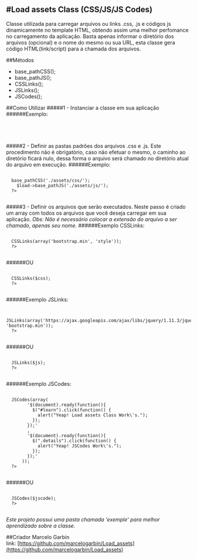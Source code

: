 #Load assets Class (CSS/JS/JS Codes)
---
Classe utilizada para carregar arquivos ou links .css, .js e códigos js dinamicamente no template HTML, obtendo assim uma melhor perfomance no carregamento da aplicação.
Basta apenas informar o diretório dos arquivos (opcional) e o nome do mesmo ou sua URL, esta classe gera código HTML(link/script) para a chamada dos arquivos.

##Métodos
* base_pathCSS();
* base_pathJS();
* CSSLinks();
* JSLinks();
* JSCodes();

##Como Utilizar
#####1 - Instanciar a classe em sua aplicação
######Exemplo:
  <pre><code>
  <?php
    require_once('../Load_assets.php');
    $load = new Load_assets;
  ?>
  </pre></code>

#####2 - Definir as pastas padrões dos arquivos .css e .js. Este procedimento não é obrigatório, caso não efetuar o mesmo, o caminho ao diretório ficará nulo, dessa forma o arquivo será chamado no diretório atual do arquivo em execução.
######Exemplo:
  <pre><code>
  <?php
    $load->base_pathCSS('./assets/css/');
    $load->base_pathJS('./assets/js/');
  ?>
  </pre></code>

#####3 - Definir os arquivos que serão executados. Neste passo é criado um array com todos os arquivos que você deseja carregar em sua aplicação.
*Obs: Não é necessário colocar a extensão do arquivo a ser chamado, apenas seu nome.*
######Exemplo CSSLinks:
  <pre><code>
  <?php
    echo $load->CSSLinks(array('bootstrap.min', 'style'));
  ?>
  </pre></code>

######OU
  <pre><code>
  <?php
    $css = array('bootstrap.min', 'style');
    echo $load->CSSLinks($css); 
  ?>
  </pre></code>

######Exemplo JSLinks:
  <pre><code>
  <?php 
    echo $load->JSLinks(array('https://ajax.googleapis.com/ajax/libs/jquery/1.11.3/jquery.min', 'bootstrap.min')); 
  ?>
  </pre></code>

######OU
  <pre><code>
  <?php 
    $js = array('https://ajax.googleapis.com/ajax/libs/jquery/1.11.3/jquery.min', 'bootstrap.min');  
    echo $load->JSLinks($js); 
  ?>
  </pre></code>

######Exemplo JSCodes:
  <pre><code>
  <?php
      echo $load->JSCodes(array(
        '$(document).ready(function(){
          $("#learn").click(function() {
            alert("Yeap! Load assets Class Work\'s.");
          });
        });'
        ,
        '$(document).ready(function(){
          $(".details").click(function() {
            alert("Yeap! JSCodes Work\'s.");
          });
        });'
      ));  
  ?>
  </pre></code>
  
######OU
  <pre><code>
  <?php
    $jscode = array(
      '$(document).ready(function(){
        $("#learn").click(function() {
          alert("Yeap! Load assets Class Work\'s.");
        });
      });'
      ,
      '$(document).ready(function(){
        $(".details").click(function() {
          alert("Yeap! JSCodes Work\'s.");
        });
      });'
    );
    echo $load->JSCodes($jscode);  
  ?>
  </pre></code>
  
*Este projeto possui uma pasta chamada 'exemple' para melhor aprendizado sobre a classe.*

##Criador
Marcelo Garbin  
link: [https://github.com/marcelogarbin/Load_assets](https://github.com/marcelogarbin/Load_assets)
